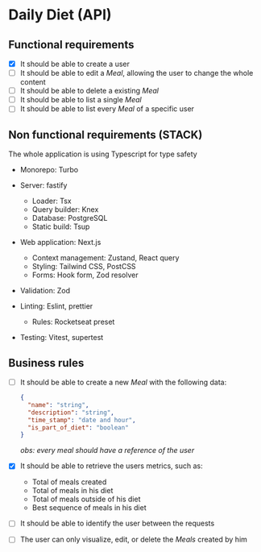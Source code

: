# Daily Diet (API)

## Functional requirements

- [x] It should be able to create a user
- [ ] It should be able to edit a _Meal_, allowing the user to change the whole content
- [ ] It should be able to delete a existing _Meal_
- [ ] It should be able to list a single _Meal_
- [ ] It should be able to list every _Meal_ of a specific user

## Non functional requirements (STACK)

The whole application is using Typescript for type safety

- Monorepo: Turbo

- Server: fastify

  - Loader: Tsx
  - Query builder: Knex
  - Database: PostgreSQL
  - Static build: Tsup

- Web application: Next.js

  - Context management: Zustand, React query
  - Styling: Tailwind CSS, PostCSS
  - Forms: Hook form, Zod resolver

- Validation: Zod
- Linting: Eslint, prettier
  - Rules: Rocketseat preset
- Testing: Vitest, supertest

## Business rules

- [ ] It should be able to create a new _Meal_ with the following data:

  ```json
  {
    "name": "string",
    "description": "string",
    "time_stamp": "date and hour",
    "is_part_of_diet": "boolean"
  }
  ```

  _obs: every meal should have a reference of the user_

- [x] It should be able to retrieve the users metrics, such as:

  - Total of meals created
  - Total of meals in his diet
  - Total of meals outside of his diet
  - Best sequence of meals in his diet

- [ ] It should be able to identify the user between the requests
- [ ] The user can only visualize, edit, or delete the _Meals_ created by him
